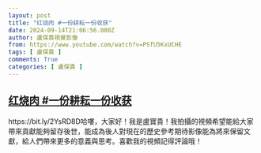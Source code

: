 ```yaml
---
layout: post
title: "红烧肉 #一份耕耘一份收获"
date: 2024-09-14T21:06:56.000Z
author: 盧保貴視覺影像
from: https://www.youtube.com/watch?v=PSfU5KxUCHE
tags: [ 盧保貴 ]
comments: True
categories: [ 盧保貴 ]
---
```

<!--1726348016000-->
[红烧肉 #一份耕耘一份收获](https://www.youtube.com/watch?v=PSfU5KxUCHE)
------

<div>
https://bit.ly/2YsRD8D哈嘍，大家好！我是盧寶貴！我拍攝的視頻希望能給大家帶來貢獻能夠留存後世，能成為後人對現在的歷史參考期待影像能為將來保留文獻，給人們帶來更多的意義與思考。喜歡我的視頻記得評論哦！
</div>
